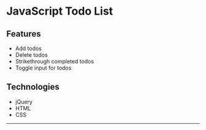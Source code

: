 # JavaScript Todo List

## Features

* Add todos
* Delete todos
* Strikethrough completed todos
* Toggle input for todos

## Technologies

* jQuery
* HTML
* CSS
---
